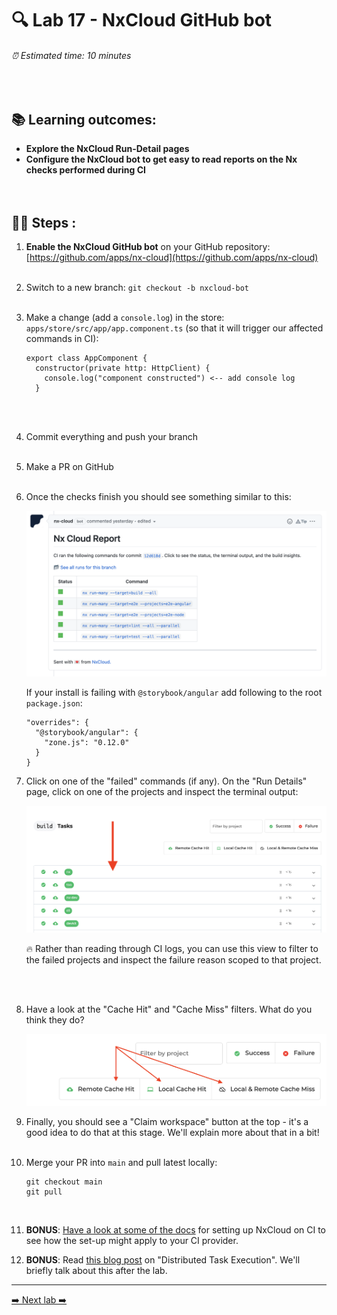 # 🔍 Lab 17 - NxCloud GitHub bot

###### ⏰ Estimated time: 10 minutes
<br />

## 📚 Learning outcomes:

- **Explore the NxCloud Run-Detail pages**
- **Configure the NxCloud bot to get easy to read reports on the Nx checks performed during CI**
<br /><br /><br />

## 🏋️‍♀️ Steps :

1. **Enable the NxCloud GitHub bot** on your GitHub repository: [https://github.com/apps/nx-cloud](https://github.com/apps/nx-cloud)
   <br /> <br />
2. Switch to a new branch: `git checkout -b nxcloud-bot`
   <br /> <br />

3. Make a change (add a `console.log`) in the store: `apps/store/src/app/app.component.ts` (so that it will trigger our affected commands in CI):

    ```
    export class AppComponent {
      constructor(private http: HttpClient) {
        console.log("component constructed") <-- add console log
      }
    ```

   <br /> <br />

4. Commit everything and push your branch
   <br /> <br />
5. Make a PR on GitHub
   <br /> <br />
6. Once the checks finish you should see something similar to this:

    ![NxCloud Bot](./nx_cloud_bot.png)
    <br />

   If your install is failing with `@storybook/angular` add following to the root `package.json`:

   ```
   "overrides": {
     "@storybook/angular": {
       "zone.js": "0.12.0"
     }
   }
   ```
    
7. Click on one of the "failed" commands (if any). On the "Run Details" page, click on one of the projects and inspect the terminal output:

    ![Nx Cloud project](./nx-cloud-projects.png)
    
    🔥 Rather than reading through CI logs, you can use this view to filter to the failed projects and inspect the failure reason scoped to that project.

    <br /> <br />
    
8. Have a look at the "Cache Hit" and "Cache Miss" filters. What do you think they do?

    ![Cache hit/miss](./cache_hit_miss.png)
    <br />
    
9. Finally, you should see a "Claim workspace" button at the top - it's a good idea to do that at this stage. We'll explain more about that in a bit!
   <br /> <br />

10. Merge your PR into `main` and pull latest locally:

    ```
    git checkout main
    git pull
    ```
    <br />

11. **BONUS**: [Have a look at some of the docs](https://nx.dev/nx-cloud/set-up/set-up-dte#ci/cd-examples) for setting up NxCloud on CI to see how the set-up might apply to your CI provider.
12. **BONUS**: Read [this blog post](https://nx.dev/concepts/dte) on "Distributed Task Execution". We'll briefly talk about this after the lab.

---

[➡️ Next lab ➡️](../lab18/LAB.md)
